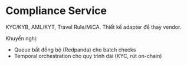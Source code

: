 # Compliance Service

KYC/KYB, AML/KYT, Travel Rule/MiCA. Thiết kế adapter để thay vendor.

Khuyến nghị:
- Queue bất đồng bộ (Redpanda) cho batch checks
- Temporal orchestration cho quy trình dài (KYC, rút on-chain)


